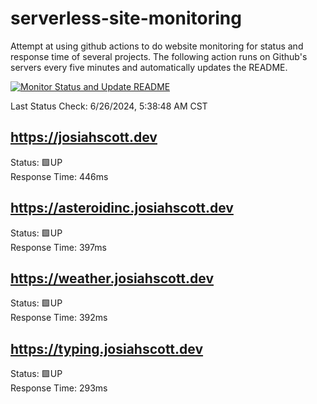# serverless-site-monitoring
Attempt at using github actions to do website monitoring for status and response time of several projects. The following action runs on Github's servers every five minutes and automatically updates the README.  

[![Monitor Status and Update README](https://github.com/JosiahSco/serverless-site-monitoring/actions/workflows/monitor.yaml/badge.svg)](https://github.com/JosiahSco/serverless-site-monitoring/actions/workflows/monitor.yaml)

Last Status Check: 6/26/2024, 5:38:48 AM CST

## https://josiahscott.dev
Status: 🟩UP  
Response Time: 446ms

## https://asteroidinc.josiahscott.dev
Status: 🟩UP  
Response Time: 397ms

## https://weather.josiahscott.dev
Status: 🟩UP  
Response Time: 392ms

## https://typing.josiahscott.dev
Status: 🟩UP  
Response Time: 293ms

